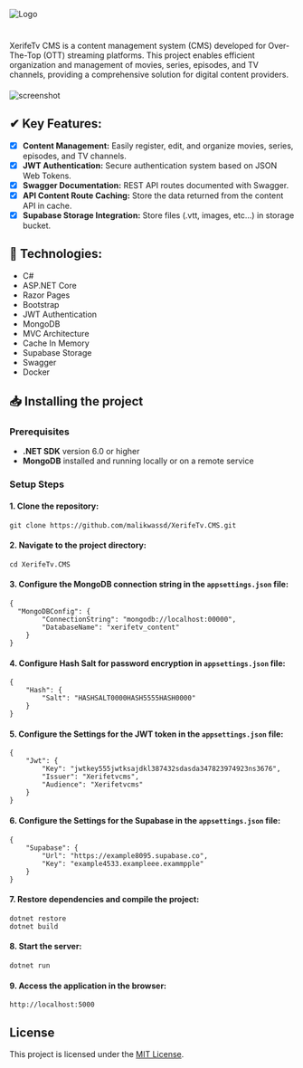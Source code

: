 ![Logo](https://i.ibb.co/tD717gs/logo.png)
#

XerifeTv CMS is a content management system (CMS) developed for Over-The-Top (OTT) streaming platforms. This project enables efficient organization and management of movies, series, episodes, and TV channels, providing a comprehensive solution for digital content providers.

####
![screenshot](https://i.ibb.co/0C7Kjjp/Screenshot-4.png)

####
## ✔ Key Features:
- [X]  **Content Management:** Easily register, edit, and organize movies, series, episodes, and TV channels.
- [X]  **JWT Authentication:** Secure authentication system based on JSON Web Tokens.
- [X]  **Swagger Documentation:** REST API routes documented with Swagger.
- [X]  **API Content Route Caching:** Store the data returned from the content API in cache.
- [X]  **Supabase Storage Integration:** Store files (.vtt, images, etc...) in storage bucket.

## 🚀 Technologies:
- C#
- ASP.NET Core
- Razor Pages
- Bootstrap
- JWT Authentication
- MongoDB
- MVC Architecture
- Cache In Memory
- Supabase Storage
- Swagger
- Docker

## 📥 Installing the project

### Prerequisites

- **.NET SDK** version 6.0 or higher
- **MongoDB** installed and running locally or on a remote service

### Setup Steps


#### 1. Clone the repository:
    git clone https://github.com/malikwassd/XerifeTv.CMS.git


#### 2. Navigate to the project directory:
    cd XerifeTv.CMS

#### 3. Configure the MongoDB connection string in the `appsettings.json` file:
    {
      "MongoDBConfig": {
            "ConnectionString": "mongodb://localhost:00000",
            "DatabaseName": "xerifetv_content"
        }
    }

#### 4. Configure Hash Salt for password encryption in `appsettings.json` file:
    {
        "Hash": {
            "Salt": "HASHSALT0000HASH5555HASH0000"
        }
    }

#### 5. Configure the Settings for the JWT token in the `appsettings.json` file:
    {
        "Jwt": {
            "Key": "jwtkey555jwtksajdkl387432sdasda347823974923ns3676",
            "Issuer": "Xerifetvcms",
            "Audience": "Xerifetvcms"
        }
    }

#### 6. Configure the Settings for the Supabase in the `appsettings.json` file:
    {
        "Supabase": {
            "Url": "https://example8095.supabase.co",
            "Key": "example4533.exampleee.exammpple"
        }
    }

#### 7. Restore dependencies and compile the project:
    dotnet restore
    dotnet build


#### 8. Start the server:
    dotnet run


#### 9. Access the application in the browser:
    http://localhost:5000

## License

This project is licensed under the [MIT License](LICENSE).
